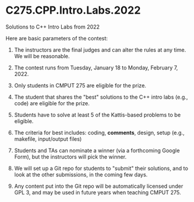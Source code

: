 # C275.CPP.Intro.Labs.2022
Solutions to C++ Intro Labs from 2022

Here are basic parameters of the contest:

1.  The instructors are the final judges and can alter the rules at any time. We will be reasonable.

2.  The contest runs from Tuesday, January 18 to Monday, February 7, 2022.

3.  Only students in CMPUT 275 are eligible for the prize.

4.  The student that shares the "best" solutions to the C++ intro labs (e.g., code) are eligible for the prize.

5.  Students have to solve at least 5 of the Kattis-based problems to be eligible.

6.  The criteria for best includes:  coding, **comments**, design, setup (e.g., makefile, input/output files)

7.  Students and TAs can nominate a winner (via a forthcoming Google Form), but the instructors will pick the winner.

8.  We will set up a Git repo for students to "submit" their solutions, and to look at the other submissions, in the coming few days.

9.  Any content put into the Git repo will be automatically licensed under GPL 3, and may be used in future years when teaching CMPUT 275.
